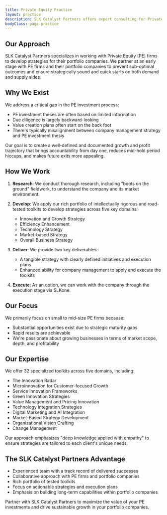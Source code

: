 ```yaml
---
title: Private Equity Practice
layout: practice
description: SLK Catalyst Partners offers expert consulting for Private Equity firms and portfolio companies. Our 32 specialized toolkits drive innovation, efficiency, and growth. Maximize your PE investments with our strategic solutions.
bodyClass: page-practice
---
```


## Our Approach

SLK Catalyst Partners specializes in working with Private Equity (PE) firms to develop strategies for their portfolio companies. We partner at an early stage with PE firms and their portfolio companies to prevent sub-optimal outcomes and ensure strategically sound and quick starts on both demand and supply sides.

## Why We Exist

We address a critical gap in the PE investment process:

- PE investment theses are often based on limited information
- Due diligence is largely backward-looking
- Value creation plans often start on the back foot
- There's typically misalignment between company management strategy and PE investment thesis

Our goal is to create a well-defined and documented growth and profit trajectory that brings accountability from day one, reduces mid-hold period hiccups, and makes future exits more appealing.

## How We Work

1. **Research**: We conduct thorough research, including "boots on the ground" fieldwork, to understand the company and its market environment.

2. **Develop**: We apply our rich portfolio of intellectually rigorous and road-tested toolkits to develop strategies across five key domains:
   - Innovation and Growth Strategy
   - Efficiency Enhancement
   - Technology Strategy
   - Market-based Strategy
   - Overall Business Strategy

3. **Deliver**: We provide two key deliverables:
   - A tangible strategy with clearly defined initiatives and execution plans
   - Enhanced ability for company management to apply and execute the toolkits

4. **Execute**: As an option, we can work with the company through the execution stage via SLKone.

## Our Focus

We primarily focus on small to mid-size PE firms because:

- Substantial opportunities exist due to strategic maturity gaps
- Rapid results are achievable
- We're passionate about growing businesses in terms of market scope, depth, and profitability

## Our Expertise

We offer 32 specialized toolkits across five domains, including:

- The Innovation Radar
- Microinnovation for Customer-focused Growth
- Service Innovation Frameworks
- Green Innovation Strategies
- Value Management and Pricing Innovation
- Technology Integration Strategies
- Digital Marketing and AI Integration
- Market-Based Strategy Development
- Organizational Vision Crafting
- Change Management

Our approach emphasizes "deep knowledge applied with empathy" to ensure strategies are tailored to each client's unique needs.

## The SLK Catalyst Partners Advantage

- Experienced team with a track record of delivered successes
- Collaborative approach with PE firms and portfolio companies
- Rich portfolio of tested toolkits
- Focus on actionable strategies and execution plans
- Emphasis on building long-term capabilities within portfolio companies

Partner with SLK Catalyst Partners to maximize the value of your PE investments and drive sustainable growth in your portfolio companies.